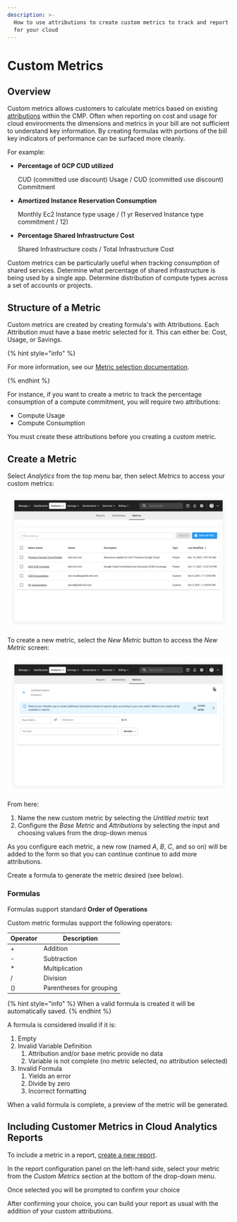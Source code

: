 ```yaml
---
description: >-
  How to use attributions to create custom metrics to track and report on KPIs
  for your cloud
---
```


# Custom Metrics

## Overview

Custom metrics allows customers to calculate metrics based on existing [attributions](attributing-cloud-spend.md) within the CMP. Often when reporting on cost and usage for cloud environments the dimensions and metrics in your bill are not sufficient to understand key information. By creating formulas with portions of the bill key indicators of performance can be surfaced more cleanly.

For example:

* **Percentage of GCP CUD utilized**

  CUD (committed use discount) Usage / CUD (committed use discount) Commitment

* **Amortized Instance Reservation Consumption**

  Monthly Ec2 Instance type usage / (1 yr Reserved Instance type commitment / 12)

* **Percentage Shared Infrastructure Cost**

  Shared Infrastructure costs / Total Infrastructure Cost

Custom metrics can be particularly useful when tracking consumption of shared services. Determine what percentage of shared infrastructure is being used by a single app. Determine distribution of compute types across a set of accounts or projects.

## Structure of a Metric

Custom metrics are created by creating formula's with Attributions. Each Attribution must have a base metric selected for it. This can either be: Cost, Usage, or Savings.

{% hint style="info" %}

For more information, see our [Metric selection documentation](editing-your-cloud-report.md#metrics).

{% endhint %}

For instance, if you want to create a metric to track the percentage consumption of a compute commitment, you will require two attributions:

* Compute Usage
* Compute Consumption

You must create these attributions before you creating a custom metric.

## Create a Metric

Select _Analytics_ from the top menu bar, then select _Metrics_ to access your custom metrics:

![A screenshot showing the Metrics screen](../.gitbook/assets/metrics-screen.png)

To create a new metric, select the _New Metric_ button to access the _New Metric_ screen:

![A screenshot showing the _New Metric_ screen](../.gitbook/assets/new-metric.png)

From here:

1. Name the new custom metric by selecting the _Untitled metric_ text
2. Configure the _Base Metric_ and _Attributions_ by selecting the input and choosing values from the drop-down menus

As you configure each metric, a new row (named _A_, _B_, _C_, and so on) will
be added to the form so that you can continue continue to add more
attributions.

Create a formula to generate the metric desired (see below).

### Formulas

Formulas support standard **Order of Operations**

Custom metric formulas support the following operators:

| Operator | Description              |
| -------- | ------------------------ |
| +        | Addition                 |
| -        | Subtraction              |
| \*       | Multiplication           |
| /        | Division                 |
| ()       | Parentheses for grouping |

{% hint style="info" %}
When a valid formula is created it will be automatically saved.
{% endhint %}

A formula is considered invalid if it is:

1. Empty
2. Invalid Variable Definition
   1. Attribution and/or base metric provide no data
   2. Variable is not complete (no metric selected, no attribution selected)
3. Invalid Formula
   1. Yields an error
   2. Divide by zero
   3. Incorrect formatting

When a valid formula is complete, a preview of the metric will be generated.

## Including Customer Metrics in Cloud Analytics Reports

To include a metric in a report, [create a new report](create-cloud-report/).

In the report configuration panel on the left-hand side, select your metric from the _Custom Metrics_ section at the bottom of the drop-down menu.

Once selected you will be prompted to confirm your choice

After confirming your choice, you can build your report as usual with the addition of your custom attributions.
